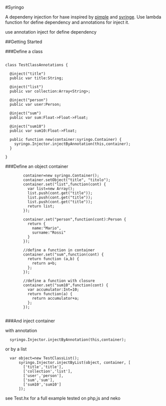 #Syringo

A dependeny injection for haxe inspired by [pimple](http://pimple.sensiolabs.org) and [syringe](https://github.com/leandrosilva/syringe).
Use lambda function for define dependency and annotations for inject it.



use annotation inject for define dependency

##Getting Started

###Define a class
```

class TestClassAnnotations {
  
  @inject("title")
  public var title:String;

  @inject("list")
  public var collection:Array<String>;
  
  @inject("person")
  public var user:Person;
  
  @inject("sum")
  public var sum:Float->Float->Float;

  @inject("sum10")
  public var sum10:Float->Float;
  
  public function new(container:syringo.Container) {
    syringo.Injector.injectByAnnotation(this,container);
  }
  
}

```

###Define an object container 

```
        container=new syringo.Container();
        container.setObject("title", "titolo");
        container.set("list",function(cont) {
          var list=new Array();
          list.push(cont.get("title"));
          list.push(cont.get("title"));
          list.push(cont.get("title"));
          return list;
        });  
          
        container.set("person",function(cont):Person {
          return {
            name:"Mario",
            surname:"Rossi"
          }
        });
          
        //define a function in container
        container.set("sum",function(cont) {
          return function (a,b) {
            return a+b;
          };
        });
          
        //define a function with closure
        container.set("sum10",function(cont) {
          var accumulator:Int=10;
          return function(a) {
            return accumulator+a;
          };
        });
        

```


###And inject container

with annotation

```
  syringo.Injector.injectByAnnotation(this,container);
```

or by a list

```
  var object=new TestClassList();
      syringo.Injector.injectByList(object, container, [
        ['title','title'],
        ['collection','list'],
        ['user','person'],
        ['sum','sum'],
        ['sum10','sum10']
      ]);

```

see Test.hx for a full example
tested on php,js and neko